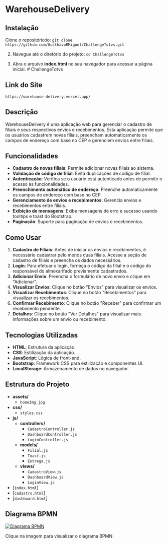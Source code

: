 # WarehouseDelivery

## Instalação

Clone o repositório:io:
   `git clone https://github.com/GusthavoRMiguel/ChallengeTotvs.git`

2. Navegue até o diretório do projeto:
   `cd ChallengeTotvs`

3. Abra o arquivo **index.html** no seu navegador para acessar a página inicial. # ChallengeTotvs


## Link do Site

`https://warehouse-delivery.vercel.app/`

## Descrição

WarehouseDelivery é uma aplicação web para gerenciar o cadastro de filiais e seus respectivos envios e recebimentos. Esta aplicação permite que os usuários cadastrem novas filiais, preencham automaticamente os campos de endereço com base no CEP e gerenciem envios entre filiais.

## Funcionalidades

- **Cadastro de novas filiais**: Permite adicionar novas filiais ao sistema.
- **Validação de código de filial**: Evita duplicações de código de filial.
- **Autenticação**: Verifica se o usuário está autenticado antes de permitir o acesso às funcionalidades.
- **Preenchimento automático de endereço**: Preenche automaticamente os campos de endereço com base no CEP.
- **Gerenciamento de envios e recebimentos**: Gerencia envios e recebimentos entre filiais.
- **Exibição de mensagens**: Exibe mensagens de erro e sucesso usando tooltips e toast do Bootstrap.
- **Paginação**: Suporte para paginação de envios e recebimentos.

## Como Usar

1. **Cadastro de Filiais**: Antes de iniciar os envios e recebimentos, é necessário cadastrar pelo menos duas filiais. Acesse a seção de cadastro de filiais e preencha os dados necessários.
2. **Login**: Para efetuar o login, forneça o código da filial e o código do responsável do almoxarifado previamente cadastrados.
3. **Adicionar Envio**: Preencha o formulário de novo envio e clique em "Adicionar".
4. **Visualizar Envios**: Clique no botão "Envios" para visualizar os envios.
5. **Visualizar Recebimentos**: Clique no botão "Recebimentos" para visualizar os recebimentos.
6. **Confirmar Recebimento**: Clique no botão "Receber" para confirmar um recebimento pendente.
7. **Detalhes**: Clique no botão "Ver Detalhes" para visualizar mais informações sobre um envio ou recebimento.


## Tecnologias Utilizadas

- **HTML**: Estrutura da aplicação.
- **CSS**: Estilização da aplicação.
- **JavaScript**: Lógica de front-end.
- **Bootstrap**: Framework CSS para estilização e componentes UI.
- **LocalStorage**: Armazenamento de dados no navegador.


## Estrutura do Projeto

- **assets/**
  - `homeImg.jpg`
- **css/**
  - `styles.css`
- **js/**
  - **controllers/**
    - `CadastroController.js`
    - `DashboardController.js`
    - `LoginController.js`
  - **models/**
    - `Filial.js`
    - `Toast.js`
    - `Entrega.js`
  - **views/**
    - `CadastroView.js`
    - `DashboardView.js`
    - `LoginView.js`
- [`index.html`]
- [`cadastro.html`]
- [`dashboard.html`]



## Diagrama BPMN

[![Diagrama BPMN](https://via.placeholder.com/150)](https://miro.com/app/live-embed/uXjVLYUBjlQ=/?moveToViewport=1265,-28,3067,3312&embedId=1032483062)

Clique na imagem para visualizar o diagrama BPMN.

